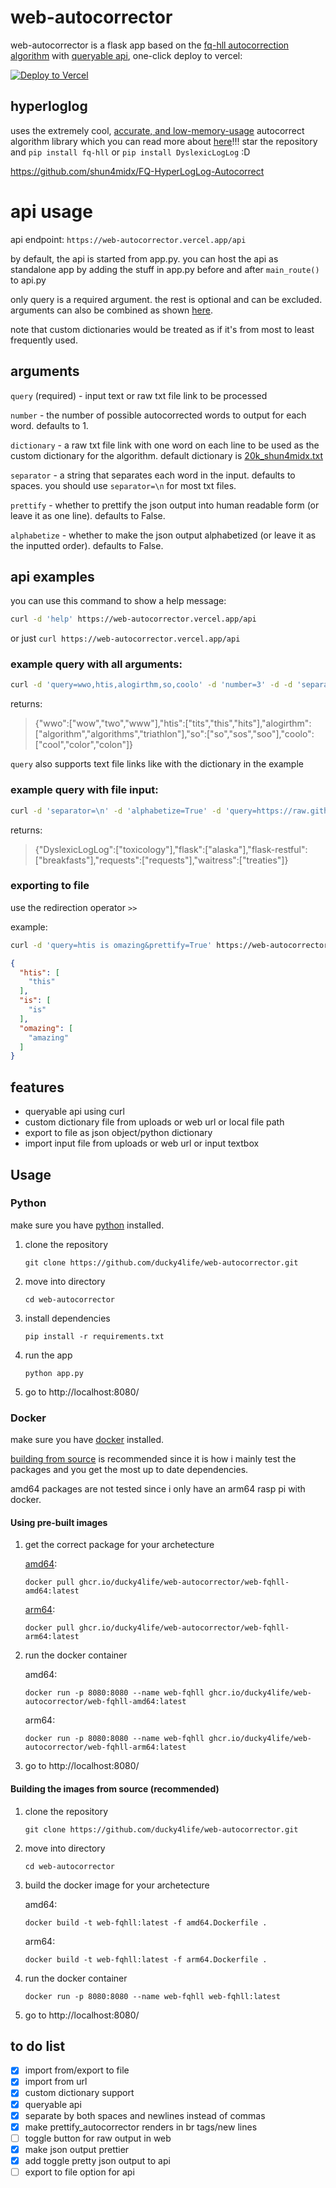 # web-autocorrector

web-autocorrector is a flask app based on the [fq-hll autocorrection algorithm](https://github.com/shun4midx/FQ-HyperLogLog-Autocorrect) with [queryable api](https://github.com/ducky4life/web-autocorrector?tab=readme-ov-file#api-usage), one-click deploy to vercel:

[![Deploy to Vercel](https://vercel.com/button)](https://vercel.com/import/project?template=https://github.com/ducky4life/web-autocorrector)

## hyperloglog

uses the extremely cool, [accurate, and low-memory-usage](https://github.com/shun4midx/FQ-HyperLogLog-Autocorrect/tree/main/fq_hll_py#results) autocorrect algorithm library which you can read more about [here](https://github.com/shun4midx/FQ-HyperLogLog-Autocorrect)!!! star the repository and `pip install fq-hll` or `pip install DyslexicLogLog` :D

https://github.com/shun4midx/FQ-HyperLogLog-Autocorrect

# api usage

api endpoint: `https://web-autocorrector.vercel.app/api`

by default, the api is started from app.py. you can host the api as standalone app by adding the stuff in app.py before and after `main_route()` to api.py

only query is a required argument. the rest is optional and can be excluded. arguments can also be combined as shown [here](https://github.com/ducky4life/web-autocorrector?tab=readme-ov-file#exporting-to-file).

note that custom dictionaries would be treated as if it's from most to least frequently used.

## arguments

`query` (required) - input text or raw txt file link to be processed

`number` - the number of possible autocorrected words to output for each word. defaults to 1.

`dictionary` - a raw txt file link with one word on each line to be used as the custom dictionary for the algorithm. default dictionary is [20k_shun4midx.txt](https://github.com/shun4midx/FQ-HyperLogLog-Autocorrect/blob/main/fq_hll_py/src/fq_hll/test_files/20k_shun4midx.txt)

`separator` - a string that separates each word in the input. defaults to spaces. you should use `separator=\n` for most txt files.

`prettify` - whether to prettify the json output into human readable form (or leave it as one line). defaults to False.

`alphabetize` - whether to make the json output alphabetized (or leave it as the inputted order). defaults to False.

## api examples

you can use this command to show a help message:

```sh
curl -d 'help' https://web-autocorrector.vercel.app/api
```

or just `curl https://web-autocorrector.vercel.app/api`

### example query with all arguments:

```sh
curl -d 'query=wwo,htis,alogirthm,so,coolo' -d 'number=3' -d -d 'separator=,' -d 'prettify=False' -d 'alphabetize=False' 'dictionary=https://raw.githubusercontent.com/shun4midx/FQ-HyperLogLog-Autocorrect/refs/heads/main/fq_hll_py/src/fq_hll/test_files/20k_shun4midx.txt' https://web-autocorrector.vercel.app/api
```

returns:

> {"wwo":["wow","two","www"],"htis":["tits","this","hits"],"alogirthm":["algorithm","algorithms","triathlon"],"so":["so","sos","soo"],"coolo":["cool","color","colon"]}

`query` also supports text file links like with the dictionary in the example

### example query with file input:

```sh
curl -d 'separator=\n' -d 'alphabetize=True' -d 'query=https://raw.githubusercontent.com/ducky4life/web-autocorrector/refs/heads/main/requirements.txt' https://web-autocorrector.vercel.app/api
```

returns:

> {"DyslexicLogLog":["toxicology"],"flask":["alaska"],"flask-restful":["breakfasts"],"requests":["requests"],"waitress":["treaties"]}

### exporting to file

use the redirection operator `>>`

example:

```sh
curl -d 'query=htis is omazing&prettify=True' https://web-autocorrector.vercel.app/api >> output.json
```

```json
{
  "htis": [
    "this"
  ],
  "is": [
    "is"
  ],
  "omazing": [
    "amazing"
  ]
}
```

## features

- queryable api using curl
- custom dictionary file from uploads or web url or local file path
- export to file as json object/python dictionary
- import input file from uploads or web url or input textbox

## Usage

### Python

make sure you have [python](https://www.python.org/downloads/) installed.

1. clone the repository
   ```
   git clone https://github.com/ducky4life/web-autocorrector.git
   ```
2. move into directory
   ```
   cd web-autocorrector
   ```
3. install dependencies
   ```
   pip install -r requirements.txt
   ```
4. run the app
   ```
   python app.py
   ```
5. go to http://localhost:8080/

### Docker

make sure you have [docker](https://www.docker.com) installed.

[building from source](https://github.com/ducky4life/web-autocorrector#building-the-images-from-source-recommended) is recommended since it is how i mainly test the packages and you get the most up to date dependencies.

amd64 packages are not tested since i only have an arm64 rasp pi with docker.

#### Using pre-built images

1. get the correct package for your archetecture

   [amd64](https://github.com/ducky4life/web-autocorrector/pkgs/container/web-autocorrector%2Fweb-fqhll-amd64):
   ```
   docker pull ghcr.io/ducky4life/web-autocorrector/web-fqhll-amd64:latest
   ```
   [arm64](https://github.com/ducky4life/web-autocorrector/pkgs/container/web-autocorrector%2Fweb-fqhll-arm64):
   ```
   docker pull ghcr.io/ducky4life/web-autocorrector/web-fqhll-arm64:latest
   ```
2. run the docker container

   amd64:
   ```
   docker run -p 8080:8080 --name web-fqhll ghcr.io/ducky4life/web-autocorrector/web-fqhll-amd64:latest
   ```
   arm64:
   ```
   docker run -p 8080:8080 --name web-fqhll ghcr.io/ducky4life/web-autocorrector/web-fqhll-arm64:latest
   ```
3. go to http://localhost:8080/

#### Building the images from source (recommended)

1. clone the repository
   ```
   git clone https://github.com/ducky4life/web-autocorrector.git
   ```
2. move into directory
   ```
   cd web-autocorrector
   ```
3. build the docker image for your archetecture

   amd64:
   ```
   docker build -t web-fqhll:latest -f amd64.Dockerfile .
   ```
   arm64:
   ```
   docker build -t web-fqhll:latest -f arm64.Dockerfile .
   ```
4. run the docker container
   ```
   docker run -p 8080:8080 --name web-fqhll web-fqhll:latest
   ```
5. go to http://localhost:8080/


## to do list

- [x] import from/export to file
- [x] import from url
- [x] custom dictionary support
- [x] queryable api
- [x] separate by both spaces and newlines instead of commas
- [x] make prettify_autocorrector renders in br tags/new lines
- [ ] toggle button for raw output in web
- [x] make json output prettier
- [x] add toggle pretty json output to api
- [ ] export to file option for api

